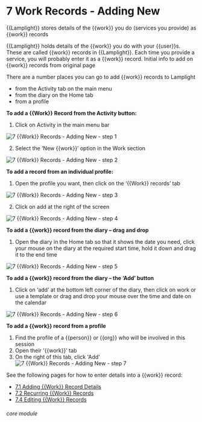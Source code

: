 # 7 Work Records - Adding New

{{Lamplight}} stores details of the {{work}} you do (services you provide) as {{work}} records

{{Lamplight}} holds details of the {{work}} you do with your {{user}}s. These are called {{work}} records in {{Lamplight}}. Each time you provide a service, you will probably enter it as a {{work}} record. Initial info to add on {{work}} records from original page

There are a number places you can go to add {{work}} records to Lamplight 

- from the Activity tab on the main menu
- from the diary on the Home tab
- from a profile

 
**To add a {{Work}} Record from the Activity button:**

1. Click on Activity in the main menu bar

![7 {{Work}} Records - Adding New - step 1](7_Work_Records_-_Adding_New_im_1.png)

2. Select the ‘New {{work}}’ option in the Work section

![7 {{Work}} Records - Adding New - step 2](7_Work_Records_-_Adding_New_im_2.png)

 
**To add a record from an individual profile:**

1. Open the profile you want, then click on the ‘{{Work}} records’ tab

![7 {{Work}} Records - Adding New - step 3](7_Work_Records_-_Adding_New_im_3.png)

2. Click on add at the right of the screen

![7 {{Work}} Records - Adding New - step 4](7_Work_Records_-_Adding_New_im_4.png)

 
**To add a {{work}} record from the diary – drag and drop**

1. Open the diary in the Home tab so that it shows the date you need, click your mouse on the diary at the required start time, hold it down and drag it to the end time

![7 {{Work}} Records - Adding New - step 5](7_Work_Records_-_Adding_New_im_5.png)

 
**To add a {{work}} record from the diary – the ‘Add’ button**

1. Click on ‘add’ at the bottom left corner of the diary, then click on work or use a template or drag and drop your mouse over the time and date on the calendar

![7 {{Work}} Records - Adding New - step 6](7_Work_Records_-_Adding_New_im_6.png)

 
**To add a {{work}} record from a profile**

1. Find the profile of a {{person}} or {{org}} who will be involved in this session
2. Open their '{{work}}' tab
3. On the right of this tab, click 'Add'
![7 {{Work}} Records - Adding New - step 7](7_Work_Records_-_Adding_New_im_7.png)


See the following pages for how to enter details into a {{work}} record:
- [7.1 Adding {{Work}} Record Details](/help/index/p/7.1)
- [7.2 Recurring {{Work}} Records](/help/index/p/7.2)
- [7.4 Editing {{Work}} Records](/help/index/p/7.4)


###### core module
